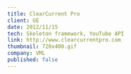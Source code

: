 ```yaml
---
title: ClearCurrent Pro
client: GE
date: 2012/11/15
tech: Skeleton framework, YouTube API
link: http://www.clearcurrentpro.com
thumbnail: 720x400.gif
company: VML
published: false
---
```

